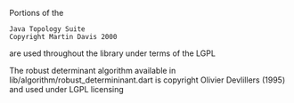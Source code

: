 Portions of the 

    Java Topology Suite
    Copyright Martin Davis 2000
    
are used throughout the library under terms of the LGPL

The robust determinant algorithm available in lib/algorithm/robust_determininant.dart
is copyright Olivier Devlillers (1995) and used under LGPL licensing